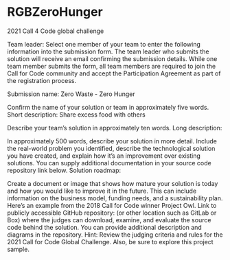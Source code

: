 # RGBZeroHunger
2021 Call 4 Code global challenge


Team leader: 
Select one member of your team to enter the following information into the submission form. The team leader who submits the solution will receive an email confirming the submission details. While one team member submits the form, all team members are required to join the Call for Code community and accept the Participation Agreement as part of the registration process.


Submission name: Zero Waste - Zero Hunger

Confirm the name of your solution or team in approximately  five words.
Short description: Share excess food with others


Describe your team’s solution in  approximately ten words.
Long description: 


In approximately 500 words, describe your solution in more detail. Include the real-world problem you identified, describe the technological solution you have created, and explain how it’s an improvement over existing solutions. You can supply additional documentation in your source code repository link below.
Solution roadmap: 



Create a document or image that shows how mature your solution is today and how you would like to improve it in the future. This can include information on the business model, funding needs, and a sustainability plan. Here’s an example from the 2018 Call for Code winner Project Owl.
Link to publicly accessible GitHub repository: 
(or other location such as GitLab or Box) where the judges can download, examine, and evaluate the source code behind the solution. You can provide additional description and diagrams in the repository. Hint: Review the judging criteria and rules for the 2021 Call for Code Global Challenge. Also, be sure to explore this project sample.
